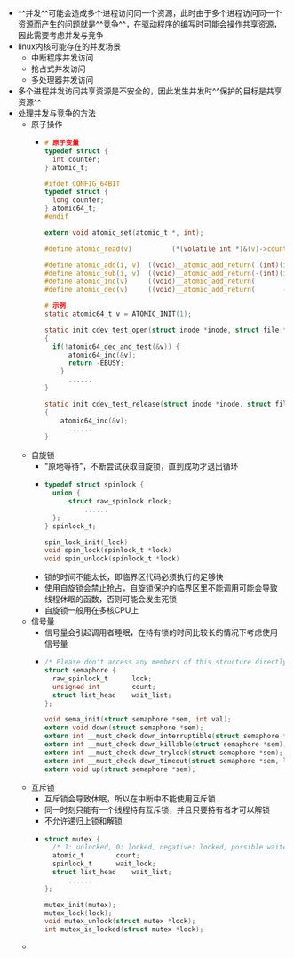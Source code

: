 - ^^并发^^可能会造成多个进程访问同一个资源，此时由于多个进程访问同一个资源而产生的问题就是^^竞争^^，在驱动程序的编写时可能会操作共享资源，因此需要考虑并发与竞争
- linux内核可能存在的并发场景
	- 中断程序并发访问
	- 抢占式并发访问
	- 多处理器并发访问
- 多个进程并发访问共享资源是不安全的，因此发生并发时^^保护的目标是共享资源^^
- 处理并发与竞争的方法
	- 原子操作
		- ```c
		  # 原子变量
		  typedef struct {
		  	int counter;
		  } atomic_t;
		  
		  #ifdef CONFIG_64BIT
		  typedef struct {
		  	long counter;
		  } atomic64_t;
		  #endif
		  
		  extern void atomic_set(atomic_t *, int);
		  
		  #define atomic_read(v)          (*(volatile int *)&(v)->counter)
		  
		  #define atomic_add(i, v)	((void)__atomic_add_return( (int)(i), (v)))
		  #define atomic_sub(i, v)	((void)__atomic_add_return(-(int)(i), (v)))
		  #define atomic_inc(v)		((void)__atomic_add_return(        1, (v)))
		  #define atomic_dec(v)		((void)__atomic_add_return(       -1, (v)))
		  
		  # 示例
		  static atomic64_t v = ATOMIC_INIT(1);
		  
		  static init cdev_test_open(struct inode *inode, struct file *file)
		  {
		  	if(!atomic64_dec_and_test(&v)) {
		        atomic64_inc(&v);
		        return -EBUSY;
		      }
		    	......
		  }
		  
		  static init cdev_test_release(struct inode *inode, struct file *file)
		  {
		      atomic64_inc(&v);
		    	......
		  }
		  ```
	- 自旋锁
		- "原地等待"，不断尝试获取自旋锁，直到成功才退出循环
		- ```c
		  typedef struct spinlock {
		  	union {
		  		struct raw_spinlock rlock;
		        	......
		  	};
		  } spinlock_t;
		  
		  spin_lock_init(_lock)
		  void spin_lock(spinlock_t *lock)
		  void spin_unlock(spinlock_t *lock)
		  ```
		- 锁的时间不能太长，即临界区代码必须执行的足够快
		- 使用自旋锁会禁止抢占，自旋锁保护的临界区里不能调用可能会导致线程休眠的函数，否则可能会发生死锁
		- 自旋锁一般用在多核CPU上
	- 信号量
		- 信号量会引起调用者睡眠，在持有锁的时间比较长的情况下考虑使用信号量
		- ```c
		  /* Please don't access any members of this structure directly */
		  struct semaphore {
		  	raw_spinlock_t		lock;
		  	unsigned int		count;
		  	struct list_head	wait_list;
		  };
		  
		  void sema_init(struct semaphore *sem, int val);
		  extern void down(struct semaphore *sem);
		  extern int __must_check down_interruptible(struct semaphore *sem);
		  extern int __must_check down_killable(struct semaphore *sem);
		  extern int __must_check down_trylock(struct semaphore *sem);
		  extern int __must_check down_timeout(struct semaphore *sem, long jiffies);
		  extern void up(struct semaphore *sem);
		  ```
	- 互斥锁
		- 互斥锁会导致休眠，所以在中断中不能使用互斥锁
		- 同一时刻只能有一个线程持有互斥锁，并且只要持有者才可以解锁
		- 不允许递归上锁和解锁
		- ```c
		  struct mutex {
		  	/* 1: unlocked, 0: locked, negative: locked, possible waiters */
		  	atomic_t		count;
		  	spinlock_t		wait_lock;
		  	struct list_head	wait_list;
		    	......
		  };
		  
		  mutex_init(mutex);
		  mutex_lock(lock);
		  void mutex_unlock(struct mutex *lock);
		  int mutex_is_locked(struct mutex *lock);
		  ```
	-